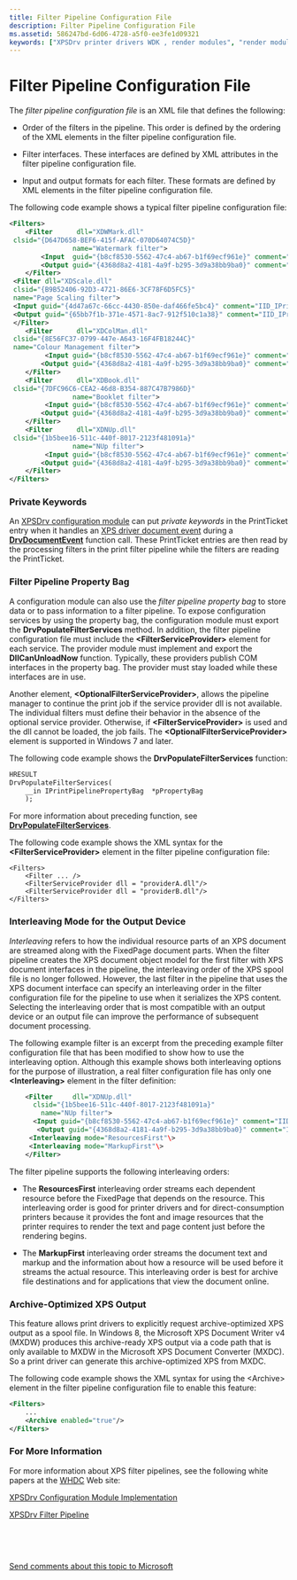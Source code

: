 ```yaml
---
title: Filter Pipeline Configuration File
description: Filter Pipeline Configuration File
ms.assetid: 586247bd-6d06-4728-a5f0-ee3fe1d09321
keywords: ["XPSDrv printer drivers WDK , render modules", "render modules WDK XPSDrv , filter pipeline configuration files", "filter pipeline configuration files WDK XPSDrv", "private keywords WDK XPSDrv", "filter pipeline property bags WDK XPSDrv", "property bags WDK filter pipeline"]
---
```


# Filter Pipeline Configuration File


The *filter pipeline configuration file* is an XML file that defines the following:

-   Order of the filters in the pipeline. This order is defined by the ordering of the XML elements in the filter pipeline configuration file.

-   Filter interfaces. These interfaces are defined by XML attributes in the filter pipeline configuration file.

-   Input and output formats for each filter. These formats are defined by XML elements in the filter pipeline configuration file.

The following code example shows a typical filter pipeline configuration file:

```XML
<Filters>
    <Filter      dll="XDWMark.dll" 
 clsid="{D647D658-BEF6-415f-AFAC-070D64074C5D}"
                name="Watermark filter">
        <Input  guid="{b8cf8530-5562-47c4-ab67-b1f69ecf961e}" comment="IID_IXpsDocumentProvider"/> 
        <Output guid="{4368d8a2-4181-4a9f-b295-3d9a38bb9ba0}" comment="IID_IXpsDocumentConsumer"/> 
    </Filter>
 <Filter dll="XDScale.dll"
 clsid="{B9B52406-92D3-4721-86E6-3CF78F6D5FC5}"
 name="Page Scaling filter">
 <Input guid="{4d47a67c-66cc-4430-850e-daf466fe5bc4}" comment="IID_IPrintReadStream"/>
 <Output guid="{65bb7f1b-371e-4571-8ac7-912f510c1a38}" comment="IID_IPrintWriteStream"/>
 </Filter>
    <Filter      dll="XDColMan.dll" 
 clsid="{8E56FC37-0799-447e-A643-16F4FB18244C}" 
 name="Colour Management filter"> 
         <Input guid="{b8cf8530-5562-47c4-ab67-b1f69ecf961e}" comment="IID_IXpsDocumentProvider"/> 
        <Output guid="{4368d8a2-4181-4a9f-b295-3d9a38bb9ba0}" comment="IID_IXpsDocumentConsumer"/> 
    </Filter>
    <Filter      dll="XDBook.dll" 
 clsid="{7DFC96C6-CEA2-46d8-B354-887C47B7986D}" 
                name="Booklet filter">
         <Input guid="{b8cf8530-5562-47c4-ab67-b1f69ecf961e}" comment="IID_IXpsDocumentProvider"/> 
        <Output guid="{4368d8a2-4181-4a9f-b295-3d9a38bb9ba0}" comment="IID_IXpsDocumentConsumer"/> 
    </Filter>
    <Filter      dll="XDNUp.dll" 
 clsid="{1b5bee16-511c-440f-8017-2123f481091a}"
                name="NUp filter">
         <Input guid="{b8cf8530-5562-47c4-ab67-b1f69ecf961e}" comment="IID_IXpsDocumentProvider"/> 
        <Output guid="{4368d8a2-4181-4a9f-b295-3d9a38bb9ba0}" comment="IID_IXpsDocumentConsumer"/> 
    </Filter>
</Filters>
```

### Private Keywords

An [XPSDrv configuration module](xpsdrv-configuration-module.md) can put *private keywords* in the PrintTicket entry when it handles an [XPS driver document event](xps-driver-document-events.md) during a [**DrvDocumentEvent**](https://msdn.microsoft.com/library/windows/hardware/ff548544) function call. These PrintTicket entries are then read by the processing filters in the print filter pipeline while the filters are reading the PrintTicket.

### Filter Pipeline Property Bag

A configuration module can also use the *filter pipeline property bag* to store data or to pass information to a filter pipeline. To expose configuration services by using the property bag, the configuration module must export the **DrvPopulateFilterServices** method. In addition, the filter pipeline configuration file must include the **&lt;FilterServiceProvider&gt;** element for each service. The provider module must implement and export the **DllCanUnloadNow** function. Typically, these providers publish COM interfaces in the property bag. The provider must stay loaded while these interfaces are in use.

Another element, **&lt;OptionalFilterServiceProvider&gt;**, allows the pipeline manager to continue the print job if the service provider dll is not available. The individual filters must define their behavior in the absence of the optional service provider. Otherwise, if **&lt;FilterServiceProvider&gt;** is used and the dll cannot be loaded, the job fails. The **&lt;OptionalFilterServiceProvider&gt;** element is supported in Windows 7 and later.

The following code example shows the **DrvPopulateFilterServices** function:

```XML
HRESULT
DrvPopulateFilterServices(
    __in IPrintPipelinePropertyBag  *pPropertyBag
    );
```

For more information about preceding function, see [**DrvPopulateFilterServices**](https://msdn.microsoft.com/library/windows/hardware/hh768268).

The following code example shows the XML syntax for the **&lt;FilterServiceProvider&gt;** element in the filter pipeline configuration file:

```
<Filters>
    <Filter ... />
    <FilterServiceProvider dll = "providerA.dll"/>
    <FilterServiceProvider dll = "providerB.dll"/>
</Filters>
```

### Interleaving Mode for the Output Device

*Interleaving* refers to how the individual resource parts of an XPS document are streamed along with the FixedPage document parts. When the filter pipeline creates the XPS document object model for the first filter with XPS document interfaces in the pipeline, the interleaving order of the XPS spool file is no longer followed. However, the last filter in the pipeline that uses the XPS document interface can specify an interleaving order in the filter configuration file for the pipeline to use when it serializes the XPS content. Selecting the interleaving order that is most compatible with an output device or an output file can improve the performance of subsequent document processing.

The following example filter is an excerpt from the preceding example filter configuration file that has been modified to show how to use the interleaving option. Although this example shows both interleaving options for the purpose of illustration, a real filter configuration file has only one **&lt;Interleaving&gt;** element in the filter definition:

```XML
    <Filter     dll="XDNUp.dll" 
      clsid="{1b5bee16-511c-440f-8017-2123f481091a}"
        name="NUp filter">
      <Input guid="{b8cf8530-5562-47c4-ab67-b1f69ecf961e}" comment="IID_IXpsDocumentProvider"/> 
       <Output guid="{4368d8a2-4181-4a9f-b295-3d9a38bb9ba0}" comment="IID_IXpsDocumentConsumer"/>
     <Interleaving mode="ResourcesFirst"\>
     <Interleaving mode="MarkupFirst"\>
    </Filter>
```

The filter pipeline supports the following interleaving orders:

-   The **ResourcesFirst** interleaving order streams each dependent resource before the FixedPage that depends on the resource. This interleaving order is good for printer drivers and for direct-consumption printers because it provides the font and image resources that the printer requires to render the text and page content just before the rendering begins.

-   The **MarkupFirst** interleaving order streams the document text and markup and the information about how a resource will be used before it streams the actual resource. This interleaving order is best for archive file destinations and for applications that view the document online.

### Archive-Optimized XPS Output

This feature allows print drivers to explicitly request archive-optimized XPS output as a spool file. In Windows 8, the Microsoft XPS Document Writer v4 (MXDW) produces this archive-ready XPS output via a code path that is only available to MXDW in the Microsoft XPS Document Converter (MXDC). So a print driver can generate this archive-optimized XPS from MXDC.

The following code example shows the XML syntax for using the &lt;Archive&gt; element in the filter pipeline configuration file to enable this feature:

```XML
<Filters>
    ...
    <Archive enabled="true"/>
</Filters>
```

### For More Information

For more information about XPS filter pipelines, see the following white papers at the [WHDC](http://go.microsoft.com/fwlink/p/?linkid=69253) Web site:

[XPSDrv Configuration Module Implementation](http://go.microsoft.com/fwlink/p/?linkid=133878)

[XPSDrv Filter Pipeline](http://go.microsoft.com/fwlink/p/?linkid=133879)

 

 

[Send comments about this topic to Microsoft](mailto:wsddocfb@microsoft.com?subject=Documentation%20feedback%20%5Bprint\print%5D:%20Filter%20Pipeline%20Configuration%20File%20%20RELEASE:%20%283/29/2016%29&body=%0A%0APRIVACY%20STATEMENT%0A%0AWe%20use%20your%20feedback%20to%20improve%20the%20documentation.%20We%20don't%20use%20your%20email%20address%20for%20any%20other%20purpose,%20and%20we'll%20remove%20your%20email%20address%20from%20our%20system%20after%20the%20issue%20that%20you're%20reporting%20is%20fixed.%20While%20we're%20working%20to%20fix%20this%20issue,%20we%20might%20send%20you%20an%20email%20message%20to%20ask%20for%20more%20info.%20Later,%20we%20might%20also%20send%20you%20an%20email%20message%20to%20let%20you%20know%20that%20we've%20addressed%20your%20feedback.%0A%0AFor%20more%20info%20about%20Microsoft's%20privacy%20policy,%20see%20http://privacy.microsoft.com/default.aspx. "Send comments about this topic to Microsoft")




